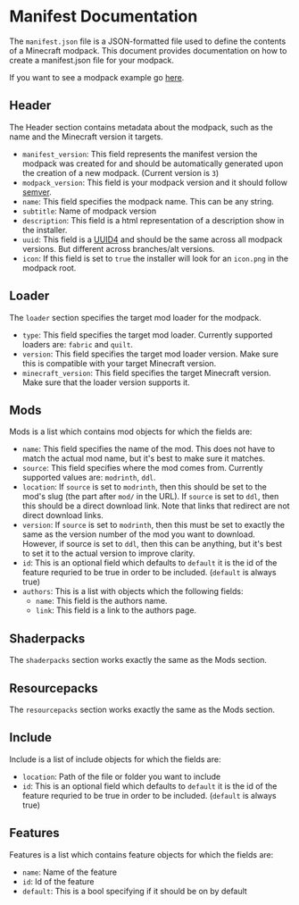 # Manifest Documentation

The `manifest.json` file is a JSON-formatted file used to define the contents of a Minecraft modpack. This document provides documentation on how to create a manifest.json file for your modpack.

If you want to see a modpack example go [here](https://github.com/Wynncraft-Overhaul/modpack-example).

## Header

The Header section contains metadata about the modpack, such as the name and the Minecraft version it targets.

- `manifest_version`: This field represents the manifest version the modpack was created for and should be automatically generated upon the creation of a new modpack. (Current version is `3`)
- `modpack_version`: This field is your modpack version and it should follow [semver](https://semver.org/).
- `name`: This field specifies the modpack name. This can be any string.
- `subtitle`: Name of modpack version
- `description`: This field is a html representation of a description show in the installer.
- `uuid`: This field is a [UUID4](https://www.uuidgenerator.net/) and should be the same across all modpack versions. But different across branches/alt versions.
- `icon`: If this field is set to `true` the installer will look for an `icon.png` in the modpack root.

## Loader

The `loader` section specifies the target mod loader for the modpack.

- `type`: This field specifies the target mod loader. Currently supported loaders are: `fabric` and `quilt`.
- `version`: This field specifies the target mod loader version. Make sure this is compatible with your target Minecraft version.
- `minecraft_version`: This field specifies the target Minecraft version. Make sure that the loader version supports it.

## Mods

Mods is a list which contains mod objects for which the fields are:

- `name`: This field specifies the name of the mod. This does not have to match the actual mod name, but it's best to make sure it matches.
- `source`: This field specifies where the mod comes from. Currently supported values are: `modrinth`, `ddl`.
- `location`: If `source` is set to `modrinth`, then this should be set to the mod's slug (the part after `mod/` in the URL). If `source` is set to `ddl`, then this should be a direct download link. Note that links that redirect are not direct download links.
- `version`: If `source` is set to `modrinth`, then this must be set to exactly the same as the version number of the mod you want to download. However, if source is set to `ddl`, then this can be anything, but it's best to set it to the actual version to improve clarity.
- `id`: This is an optional field which defaults to `default` it is the id of the feature requried to be true in order to be included. (`default` is always true)
- `authors`: This is a list with objects which the following fields:
  - `name`: This field is the authors name.
  - `link`: This field is a link to the authors page.

## Shaderpacks

The `shaderpacks` section works exactly the same as the Mods section.

## Resourcepacks

The `resourcepacks` section works exactly the same as the Mods section.

## Include

Include is a list of include objects for which the fields are:

- `location`: Path of the file or folder you want to include
- `id`: This is an optional field which defaults to `default` it is the id of the feature requried to be true in order to be included. (`default` is always true)

## Features

Features is a list which contains feature objects for which the fields are:

- `name`: Name of the feature
- `id`: Id of the feature
- `default`: This is a bool specifying if it should be on by default
